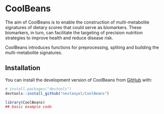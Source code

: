 # CoolBeans

<!-- badges: start -->

<!-- badges: end -->

The aim of CoolBeans is to enable the construction of multi-metabolite
signatures of dietary scores that could serve as biomarkers. These
biomarkers, in turn, can facilitate the targeting of precision nutrition
strategies to improve health and reduce disease risk.

CoolBeans introduces functions for preprocessing, spliting and building
the multi-metabolite signatures.

## Installation

You can install the development version of CoolBeans from
[GitHub](https://github.com/nestanyol/CoolBeans) with:

``` r
# install.packages("devtools")
devtools::install_github("nestanyol/CoolBeans")
```

``` r
library(CoolBeans)
## basic example code
```
